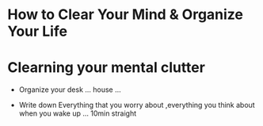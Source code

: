 
# How to Clear Your Mind & Organize Your Life

# Clearning your mental clutter

- Organize your desk ... house ...

- Write down  Everything that you worry about ,everything you think about when you wake up ...  10min  straight
